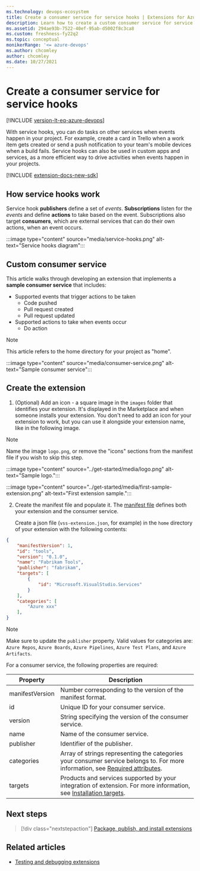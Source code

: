 ```yaml
---
ms.technology: devops-ecosystem
title: Create a consumer service for service hooks | Extensions for Azure DevOps 
description: Learn how to create a custom consumer service for service hooks in Azure DevOps.
ms.assetid: 294ae93b-7522-40ef-95ab-d5002f8c3ca8
ms.custom: freshness-fy22q2
ms.topic: conceptual
monikerRange: '<= azure-devops'
ms.author: chcomley
author: chcomley
ms.date: 10/27/2021
---
```


# Create a consumer service for service hooks

[!INCLUDE [version-lt-eq-azure-devops](../../includes/version-lt-eq-azure-devops.md)]

With service hooks, you can do tasks on other services when events happen in your project. For example, create a card in Trello when a work item gets created or send a push notification to your team's mobile devices when a build fails. Service hooks can also be used in custom apps and services, as a more efficient way to drive activities when events happen in your projects.

[!INCLUDE [extension-docs-new-sdk](../../includes/extension-docs-new-sdk.md)]

## How service hooks work

Service hook **publishers** define a set of *events*. **Subscriptions** listen for the *events* and define **actions** to take based on the event.
Subscriptions also target **consumers**, which are external services that can do their own actions, when an event occurs.

:::image type="content" source="media/service-hooks.png" alt-text="Service hooks diagram":::

## Custom consumer service

This article walks through developing an extension that implements a **sample consumer service** that includes:

- Supported events that trigger actions to be taken
  - Code pushed
  - Pull request created
  - Pull request updated
- Supported actions to take when events occur
  - Do action

> [!NOTE]
> This article refers to the home directory for your project as "home".

:::image type="content" source="media/consumer-service.png" alt-text="Sample consumer service":::

## Create the extension

1. (Optional) Add an icon - a square image in the ```images``` folder that identifies your extension.
It's displayed in the Marketplace and when someone installs your extension. You don't need to add an icon for your extension to work, but you can use it alongside your extension name, like in the following image.

> [!NOTE]
> Name the image ```logo.png```, or remove the "icons" sections from the manifest file if you wish to skip this step.

:::image type="content" source="../get-started/media/logo.png" alt-text="Sample logo.":::

:::image type="content" source="../get-started/media/first-sample-extension.png" alt-text="First extension sample.":::

2. Create the manifest file and populate it. The [manifest file](./manifest.md) defines both your extension and the consumer service.

   Create a json file (`vss-extension.json`, for example) in the `home` directory of your extension with the following contents:

```json
{
    "manifestVersion": 1,
    "id": "tools",
    "version": "0.1.0",
    "name": "Fabrikam Tools",
    "publisher": "fabrikam",
    "targets": [
        {
            "id": "Microsoft.VisualStudio.Services"
        }
    ],
    "categories": [
        "Azure xxx"
    ],
}
```

> [!NOTE]
> Make sure to update the `publisher` property.
> Valid values for categories are: `Azure Repos`, `Azure Boards`, `Azure Pipelines`, `Azure Test Plans`, and `Azure Artifacts`.

For a consumer service, the following properties are required:

| Property           | Description
|--------------------|-----------------------|
| manifestVersion    | Number corresponding to the version of the manifest format.  |
| id                 | Unique ID for your consumer service.       |
| version            | String specifying the version of the consumer service.
| name               | Name of the consumer service.    |
| publisher          | Identifier of the publisher.  |
| categories         | Array of strings representing the categories your consumer service belongs to. For more information, see [Required attributes](manifest.md#required-attributes).     |
| targets            | Products and services supported by your integration of extension. For more information, see [Installation targets](manifest.md).

## Next steps

> [!div class="nextstepaction"]
> [Package, publish, and install extensions](../publish/overview.md)

## Related articles

- [Testing and debugging extensions](/previous-versions/azure/devops/extend/test/debug-in-browser)
